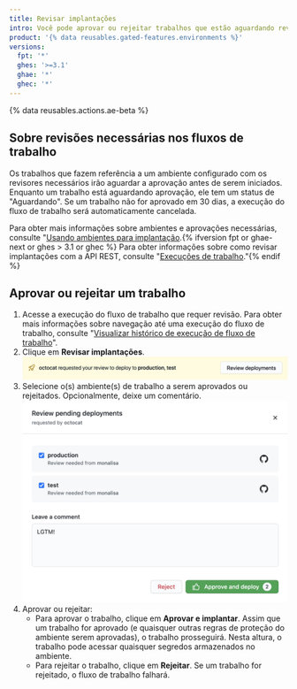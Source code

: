 ```yaml
---
title: Revisar implantações
intro: Você pode aprovar ou rejeitar trabalhos que estão aguardando revisão.
product: '{% data reusables.gated-features.environments %}'
versions:
  fpt: '*'
  ghes: '>=3.1'
  ghae: '*'
  ghec: '*'
---
```


{% data reusables.actions.ae-beta %}

## Sobre revisões necessárias nos fluxos de trabalho

Os trabalhos que fazem referência a um ambiente configurado com os revisores necessários irão aguardar a aprovação antes de serem iniciados. Enquanto um trabalho está aguardando aprovação, ele tem um status de "Aguardando". Se um trabalho não for aprovado em 30 dias, a execução do fluxo de trabalho será automaticamente cancelada.

Para obter mais informações sobre ambientes e aprovações necessárias, consulte "[Usando ambientes para implantação](/actions/deployment/using-environments-for-deployment).{% ifversion fpt or ghae-next or ghes > 3.1 or ghec %} Para obter informações sobre como revisar implantações com a API REST, consulte "[Execuções de trabalho](/rest/reference/actions#workflow-runs)."{% endif %}

## Aprovar ou rejeitar um trabalho

1. Acesse a execução do fluxo de trabalho que requer revisão. Para obter mais informações sobre navegação até uma execução do fluxo de trabalho, consulte "[Visualizar histórico de execução de fluxo de trabalho](/actions/managing-workflow-runs/viewing-workflow-run-history)".
2. Clique em **Revisar implantações**. ![Revisar implantações](/assets/images/actions-review-deployments.png)
3. Selecione o(s) ambiente(s) de trabalho a serem aprovados ou rejeitados. Opcionalmente, deixe um comentário. ![Aprovar implantações](/assets/images/actions-approve-deployments.png)
4. Aprovar ou rejeitar:
   - Para aprovar o trabalho, clique em **Aprovar e implantar**. Assim que um trabalho for aprovado (e quaisquer outras regras de proteção do ambiente serem aprovadas), o trabalho prosseguirá. Nesta altura, o trabalho pode acessar quaisquer segredos armazenados no ambiente.
   - Para rejeitar o trabalho, clique em **Rejeitar**. Se um trabalho for rejeitado, o fluxo de trabalho falhará.
